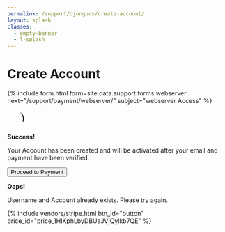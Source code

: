```yaml
---
permalink: /support/djongocs/create-account/ 
layout: splash
classes:
  - empty-banner
  - l-splash
---
```


# Create Account

{% include form.html 
    form=site.data.support.forms.webserver 
    next="/support/payment/webserver/"
    subject="webserver Access" %}

<svg id="loader" class="is-hidden align-center" width="38" height="38" viewBox="0 0 38 38" xmlns="http://www.w3.org/2000/svg">
    <defs>
        <linearGradient x1="8.042%" y1="0%" x2="65.682%" y2="23.865%" id="a">
            <stop stop-color="#000" stop-opacity="0" offset="0%"/>
            <stop stop-color="#000" stop-opacity=".631" offset="63.146%"/>
            <stop stop-color="#000" offset="100%"/>
        </linearGradient>
    </defs>
    <g fill="none" fill-rule="evenodd">
        <g transform="translate(1 1)">
            <path d="M36 18c0-9.94-8.06-18-18-18" id="Oval-2" stroke="url(#a)" stroke-width="2">
                <animateTransform
                    attributeName="transform"
                    type="rotate"
                    from="0 18 18"
                    to="360 18 18"
                    dur="0.9s"
                    repeatCount="indefinite" />
            </path>
            <circle fill="#fff" cx="36" cy="18" r="1">
                <animateTransform
                    attributeName="transform"
                    type="rotate"
                    from="0 18 18"
                    to="360 18 18"
                    dur="0.9s"
                    repeatCount="indefinite" />
            </circle>
        </g>
    </g>
</svg>

<div id="ok" 
    class="is-hidden notice--success text-center" 
    markdown="1" 
>

**Success!**

Your Account has been created and will be activated after your email and payment have been verified.

<button id="button" class="btn btn--success btn--large center-box">Proceed to Payment</button>


</div>

<div id="user-exists" class="is-hidden text-center notice--warning" markdown="1">

**Oops!**

Username and Account already exists. Please try again.

</div>

{% include vendors/stripe.html btn_id="button" price_id="price_1HIKphLbyDBUaJVjQylkb7QE" %}